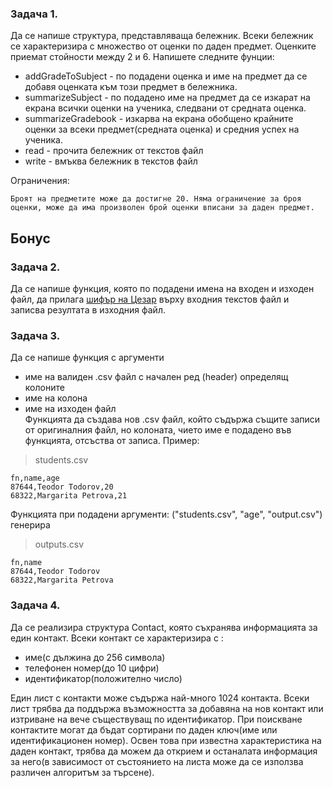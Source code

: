 ### <b>Задача 1.</b>

Да се напише структура, представляваща бележник. Всеки бележник се характеризира с множество от оценки по даден предмет. Оценките приемат стойности между 2 и 6. Напишете следните фунции:

- addGradeToSubject - по подадени оценка и име на предмет да се добавя оценката към този предмет в бележника.
- summarizeSubject - по подадено име на предмет да се изкарат на екрана всички оценки на ученика, следвани от средната оценка.
- summarizeGradebook - изкарва на екрана обобщено крайните оценки за всеки предмет(средната оценка) и средния успех на ученика.
- read - прочита бележник от текстов файл
- write - вмъква бележник в текстов файл

Ограничения:
```
Броят на предметите може да достигне 20. Няма ограничение за броя оценки, може да има произволен брой оценки вписани за даден предмет.
```

## Бонус
### <b>Задача 2.</b>

Да се напише функция, която по подадени имена на входен и изходен файл, да прилага [шифър на Цезар](https://bg.wikipedia.org/wiki/%D0%A8%D0%B8%D1%84%D1%8A%D1%80_%D0%BD%D0%B0_%D0%A6%D0%B5%D0%B7%D0%B0%D1%80) върху входния текстов файл и записва резултата в изходния файл.

### <b>Задача 3.</b>
Да се напише функция с аргументи
 - име на валиден .csv файл с начален ред (header) определящ колоните
 - име на колона
 - име на изходен файл  
Функцията да създава нов .csv файл, който съдържа същите записи от оригиналния файл, но колоната, чието име е подадено във функцията, отсъства от записа.
Пример:
> students.csv  
```
fn,name,age
87644,Teodor Todorov,20
68322,Margarita Petrova,21
```
Функцията при подадени аргументи: ("students.csv", "age", "output.csv") генерира 
> outputs.csv
```
fn,name
87644,Teodor Todorov
68322,Margarita Petrova
```

### <b>Задача 4.</b>
Да се реализира структура Contact, която съхранява информацията за един контакт. Всеки контакт се характеризира с :
- име(с дължина до 256 символа)
- телефонен номер(до 10 цифри)
- идентификатор(положително число)
 
Един лист с контакти може съдържа най-много 1024 контакта. Всеки лист трябва да поддържа възможността за добавяна на нов контакт или изтриване на вече съществуващ по идентификатор. При поискване контактите могат да бъдат сортирани по даден ключ(име или идентификационен номер). Освен това при известна характеристика на даден контакт, трябва да можем да открием и останалата информация за него(в зависимост от състоянието на листа може да се използва различен алгоритъм за търсене).



